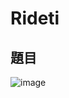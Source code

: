 # Rideti
## 題目
![image](https://user-images.githubusercontent.com/57281249/168684711-b2d7124f-7a02-4686-8613-2d9fa7f8fc9f.png)

